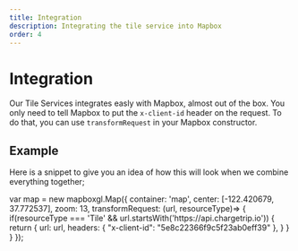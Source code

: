 ```yaml
---
title: Integration
description: Integrating the tile service into Mapbox
order: 4
---
```


# Integration
Our Tile Services integrates easly with Mapbox, almost out of the box. You only need to tell Mapbox to put the `x-client-id` header on the request. To do that, you can use `transformRequest` in your Mapbox constructor.

## Example
Here is a snippet to give you an idea of how this will look when we combine everything together;

<code-block lang="js" prefix="Tile Service" title="Mapbox Integration">
var map = new mapboxgl.Map({
  container: 'map',
  center: [-122.420679, 37.772537],
  zoom: 13,
  transformRequest: (url, resourceType)=> {
    if(resourceType === 'Tile' && url.startsWith('https://api.chargetrip.io')) {
       return {
        url: url,
        headers: { "x-client-id": "5e8c22366f9c5f23ab0eff39" },
      }
    }
  }
});
</code-block>